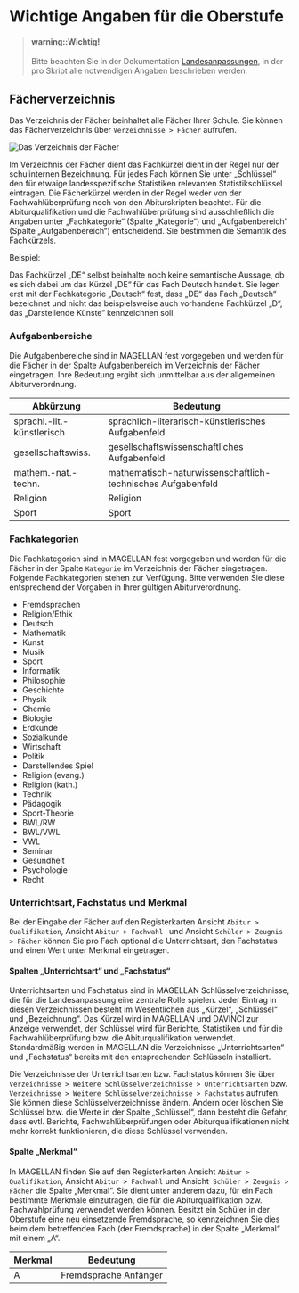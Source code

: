 # Wichtige Angaben für die Oberstufe

> #### warning::Wichtig!
>
> Bitte beachten Sie in der Dokumentation [Landesanpassungen](https://doc.la.stueber.de/), in der pro Skript alle notwendigen Angaben beschrieben werden.


## Fächerverzeichnis

Das Verzeichnis der Fächer beinhaltet alle Fächer Ihrer Schule. Sie können das Fächerverzeichnis über `Verzeichnisse > Fächer` aufrufen.
 
![Das Verzeichnis der Fächer](/images/berlin/oberstufe/oberstufe1.png)

Im Verzeichnis der Fächer dient das Fachkürzel dient in der Regel nur der schulinternen Bezeichnung. Für jedes Fach können Sie unter „Schlüssel“ den für etwaige landesspezifische Statistiken relevanten Statistikschlüssel eintragen. Die Fächerkürzel werden in der Regel weder von der Fachwahlüberprüfung noch von den Abiturskripten beachtet. Für die Abiturqualifikation und die Fachwahlüberprüfung sind ausschließlich die Angaben unter „Fachkategorie“ (Spalte „Kategorie“) und „Aufgabenbereich“ (Spalte „Aufgabenbereich“) entscheidend. Sie bestimmen die Semantik des Fachkürzels.

Beispiel: 

Das Fachkürzel „DE“ selbst beinhalte noch keine semantische Aussage, ob es sich dabei um das Kürzel „DE“ für das Fach Deutsch handelt. Sie legen erst mit der Fachkategorie „Deutsch“ fest, dass „DE“ das Fach „Deutsch“ bezeichnet und nicht das beispielsweise auch vorhandene Fachkürzel „D“, das „Darstellende Künste“ kennzeichnen soll.

### Aufgabenbereiche

Die Aufgabenbereiche sind in MAGELLAN fest vorgegeben und werden für die Fächer in der Spalte Aufgabenbereich im Verzeichnis der Fächer eingetragen. Ihre Bedeutung ergibt sich unmittelbar aus der allgemeinen Abiturverordnung.

Abkürzung|	Bedeutung
---|---
sprachl.-lit.-künstlerisch	|sprachlich-literarisch-künstlerisches Aufgabenfeld
gesellschaftswiss.	|gesellschaftswissenschaftliches Aufgabenfeld
mathem.-nat.-techn.|	mathematisch-naturwissenschaftlich-technisches Aufgabenfeld
Religion	|Religion
Sport	|Sport

### Fachkategorien

Die Fachkategorien sind in MAGELLAN fest vorgegeben und werden für die Fächer in der Spalte `Kategorie` im Verzeichnis der Fächer eingetragen. Folgende Fachkategorien stehen zur Verfügung. Bitte verwenden Sie diese entsprechend der Vorgaben in Ihrer gültigen Abiturverordnung.

*	Fremdsprachen
*	Religion/Ethik
*	Deutsch
*	Mathematik
*	Kunst
*	Musik
*	Sport
*	Informatik
*	Philosophie
*	Geschichte
*	Physik
*	Chemie
*	Biologie
*	Erdkunde
*	Sozialkunde
*	Wirtschaft
*	Politik
*	Darstellendes Spiel
*	Religion (evang.)
*	Religion (kath.)
*	Technik
*	Pädagogik
*	Sport-Theorie
*	BWL/RW
*	BWL/VWL
*	VWL
*	Seminar
*	Gesundheit
*	Psychologie
*	Recht


### Unterrichtsart, Fachstatus  und Merkmal

Bei der Eingabe der Fächer auf den Registerkarten Ansicht `Abitur > Qualifikation`, Ansicht `Abitur > Fachwahl ` und Ansicht `Schüler > Zeugnis > Fächer` können Sie pro Fach optional die Unterrichtsart, den Fachstatus und einen Wert unter Merkmal eingetragen.

#### Spalten „Unterrichtsart“ und „Fachstatus“

Unterrichtsarten und Fachstatus sind in MAGELLAN Schlüsselverzeichnisse, die für die Landesanpassung eine zentrale Rolle spielen. Jeder Eintrag in diesen Verzeichnissen besteht im Wesentlichen aus „Kürzel“, „Schlüssel“ und „Bezeichnung“. Das Kürzel wird in MAGELLAN und DAVINCI zur Anzeige verwendet, der Schlüssel wird für Berichte, Statistiken und für die Fachwahlüberprüfung bzw. die Abiturqualifikation verwendet. Standardmäßig werden in MAGELLAN die Verzeichnisse „Unterrichtsarten“ und „Fachstatus“ bereits mit den entsprechenden Schlüsseln installiert.

Die Verzeichnisse der Unterrichtsarten bzw. Fachstatus können Sie über `Verzeichnisse > Weitere Schlüsselverzeichnisse > Unterrichtsarten` bzw.` Verzeichnisse > Weitere Schlüsselverzeichnisse > Fachstatus` aufrufen.
Sie können diese Schlüsselverzeichnisse ändern. Ändern oder löschen Sie Schlüssel bzw. die Werte in der Spalte „Schlüssel“, dann besteht die Gefahr, dass evtl. Berichte, Fachwahlüberprüfungen oder Abiturqualifikationen nicht mehr korrekt funktionieren, die diese Schlüssel verwenden. 

#### Spalte „Merkmal“

In MAGELLAN finden Sie auf den Registerkarten Ansicht `Abitur > Qualifikation`, Ansicht `Abitur > Fachwahl` und Ansicht` Schüler > Zeugnis > Fächer` die Spalte „Merkmal“. Sie dient unter anderem dazu, für ein Fach bestimmte Merkmale einzutragen, die für die Abiturqualifikation bzw. Fachwahlprüfung verwendet werden können. 
Besitzt ein Schüler in der Oberstufe eine neu einsetzende Fremdsprache, so kennzeichnen Sie dies beim dem betreffenden Fach (der Fremdsprache) in der Spalte „Merkmal“ mit einem „A“.

Merkmal|	Bedeutung
---|---
A	|Fremdsprache Anfänger 

